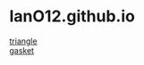# IanO12.github.io

[triangle](https://iano12.github.io/triangle/triangle.html)  
[gasket](https://iano12.github.io/gasket/gasket1-ostrander.html)
